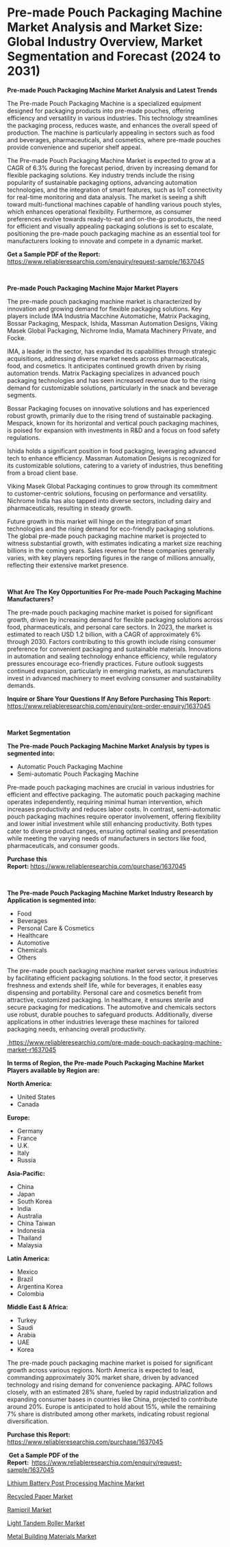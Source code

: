 <p><h1>Pre-made Pouch Packaging Machine Market Analysis and Market Size: Global Industry Overview, Market Segmentation and Forecast (2024 to 2031)</h1></p><p><strong>Pre-made Pouch Packaging Machine Market Analysis and Latest Trends</strong></p>
<p><p>The Pre-made Pouch Packaging Machine is a specialized equipment designed for packaging products into pre-made pouches, offering efficiency and versatility in various industries. This technology streamlines the packaging process, reduces waste, and enhances the overall speed of production. The machine is particularly appealing in sectors such as food and beverages, pharmaceuticals, and cosmetics, where pre-made pouches provide convenience and superior shelf appeal.</p><p>The Pre-made Pouch Packaging Machine Market is expected to grow at a CAGR of 6.3% during the forecast period, driven by increasing demand for flexible packaging solutions. Key industry trends include the rising popularity of sustainable packaging options, advancing automation technologies, and the integration of smart features, such as IoT connectivity for real-time monitoring and data analysis. The market is seeing a shift toward multi-functional machines capable of handling various pouch styles, which enhances operational flexibility. Furthermore, as consumer preferences evolve towards ready-to-eat and on-the-go products, the need for efficient and visually appealing packaging solutions is set to escalate, positioning the pre-made pouch packaging machine as an essential tool for manufacturers looking to innovate and compete in a dynamic market.</p></p>
<p><strong>Get a Sample PDF of the Report:&nbsp;</strong> <a href="https://www.reliableresearchiq.com/enquiry/request-sample/1637045">https://www.reliableresearchiq.com/enquiry/request-sample/1637045</a></p>
<p>&nbsp;</p>
<p><strong>Pre-made Pouch Packaging Machine Major Market Players</strong></p>
<p><p>The pre-made pouch packaging machine market is characterized by innovation and growing demand for flexible packaging solutions. Key players include IMA Industria Macchine Automatiche, Matrix Packaging, Bossar Packaging, Mespack, Ishida, Massman Automation Designs, Viking Masek Global Packaging, Nichrome India, Mamata Machinery Private, and Focke. </p><p>IMA, a leader in the sector, has expanded its capabilities through strategic acquisitions, addressing diverse market needs across pharmaceuticals, food, and cosmetics. It anticipates continued growth driven by rising automation trends. Matrix Packaging specializes in advanced pouch packaging technologies and has seen increased revenue due to the rising demand for customizable solutions, particularly in the snack and beverage segments.</p><p>Bossar Packaging focuses on innovative solutions and has experienced robust growth, primarily due to the rising trend of sustainable packaging. Mespack, known for its horizontal and vertical pouch packaging machines, is poised for expansion with investments in R&D and a focus on food safety regulations.</p><p>Ishida holds a significant position in food packaging, leveraging advanced tech to enhance efficiency. Massman Automation Designs is recognized for its customizable solutions, catering to a variety of industries, thus benefiting from a broad client base. </p><p>Viking Masek Global Packaging continues to grow through its commitment to customer-centric solutions, focusing on performance and versatility. Nichrome India has also tapped into diverse sectors, including dairy and pharmaceuticals, resulting in steady growth.</p><p>Future growth in this market will hinge on the integration of smart technologies and the rising demand for eco-friendly packaging solutions. The global pre-made pouch packaging machine market is projected to witness substantial growth, with estimates indicating a market size reaching billions in the coming years. Sales revenue for these companies generally varies, with key players reporting figures in the range of millions annually, reflecting their extensive market presence.</p></p>
<p>&nbsp;</p>
<p><strong>What Are The Key Opportunities For Pre-made Pouch Packaging Machine Manufacturers?</strong></p>
<p><p>The pre-made pouch packaging machine market is poised for significant growth, driven by increasing demand for flexible packaging solutions across food, pharmaceuticals, and personal care sectors. In 2023, the market is estimated to reach USD 1.2 billion, with a CAGR of approximately 6% through 2030. Factors contributing to this growth include rising consumer preference for convenient packaging and sustainable materials. Innovations in automation and sealing technology enhance efficiency, while regulatory pressures encourage eco-friendly practices. Future outlook suggests continued expansion, particularly in emerging markets, as manufacturers invest in advanced machinery to meet evolving consumer and sustainability demands.</p></p>
<p><strong>Inquire or Share Your Questions If Any Before Purchasing This Report:</strong> <a href="https://www.reliableresearchiq.com/enquiry/pre-order-enquiry/1637045">https://www.reliableresearchiq.com/enquiry/pre-order-enquiry/1637045</a></p>
<p>&nbsp;</p>
<p><strong>Market Segmentation</strong></p>
<p><strong>The Pre-made Pouch Packaging Machine Market Analysis by types is segmented into:</strong></p>
<p><ul><li>Automatic Pouch Packaging Machine</li><li>Semi-automatic Pouch Packaging Machine</li></ul></p>
<p><p>Pre-made pouch packaging machines are crucial in various industries for efficient and effective packaging. The automatic pouch packaging machine operates independently, requiring minimal human intervention, which increases productivity and reduces labor costs. In contrast, semi-automatic pouch packaging machines require operator involvement, offering flexibility and lower initial investment while still enhancing productivity. Both types cater to diverse product ranges, ensuring optimal sealing and presentation while meeting the varying needs of manufacturers in sectors like food, pharmaceuticals, and consumer goods.</p></p>
<p><strong>Purchase this Report:&nbsp;</strong><a href="https://www.reliableresearchiq.com/purchase/1637045">https://www.reliableresearchiq.com/purchase/1637045</a></p>
<p>&nbsp;</p>
<p><strong>The Pre-made Pouch Packaging Machine Market Industry Research by Application is segmented into:</strong></p>
<p><ul><li>Food</li><li>Beverages</li><li>Personal Care & Cosmetics</li><li>Healthcare</li><li>Automotive</li><li>Chemicals</li><li>Others</li></ul></p>
<p><p>The pre-made pouch packaging machine market serves various industries by facilitating efficient packaging solutions. In the food sector, it preserves freshness and extends shelf life, while for beverages, it enables easy dispensing and portability. Personal care and cosmetics benefit from attractive, customized packaging. In healthcare, it ensures sterile and secure packaging for medications. The automotive and chemicals sectors use robust, durable pouches to safeguard products. Additionally, diverse applications in other industries leverage these machines for tailored packaging needs, enhancing overall productivity.</p></p>
<p><a href="https://www.reliableresearchiq.com/pre-made-pouch-packaging-machine-market-r1637045">&nbsp;https://www.reliableresearchiq.com/pre-made-pouch-packaging-machine-market-r1637045</a></p>
<p><strong>In terms of Region, the Pre-made Pouch Packaging Machine Market Players available by Region are:</strong></p>
<p>
    <p> <strong> North America: </strong>
        <ul>
            <li>United States</li>
            <li>Canada</li>
        </ul>
        </p> 
    <p> <strong> Europe: </strong>
        <ul>
            <li>Germany</li>
            <li>France</li>
            <li>U.K.</li>
            <li>Italy</li>
            <li>Russia</li>
        </ul>
        </p> 
    <p> <strong> Asia-Pacific: </strong>
        <ul>
            <li>China</li>
            <li>Japan</li>
            <li>South Korea</li>
            <li>India</li>
            <li>Australia</li>
            <li>China Taiwan</li>
            <li>Indonesia</li>
            <li>Thailand</li>
            <li>Malaysia</li>
        </ul>
        </p> 
    <p> <strong> Latin America: </strong>
        <ul>
            <li>Mexico</li>
            <li>Brazil</li>
            <li>Argentina Korea</li>
            <li>Colombia</li>
        </ul>
        </p> 
    <p> <strong> Middle East & Africa: </strong>
        <ul>
            <li>Turkey</li>
            <li>Saudi</li>
            <li>Arabia</li>
            <li>UAE</li>
            <li>Korea</li>
        </ul>
    </p>
    </p>
<p><p>The pre-made pouch packaging machine market is poised for significant growth across various regions. North America is expected to lead, commanding approximately 30% market share, driven by advanced technology and rising demand for convenience packaging. APAC follows closely, with an estimated 28% share, fueled by rapid industrialization and expanding consumer bases in countries like China, projected to contribute around 20%. Europe is anticipated to hold about 15%, while the remaining 7% share is distributed among other markets, indicating robust regional diversification.</p></p>
<p><strong>Purchase this Report: </strong><a href="https://www.reliableresearchiq.com/purchase/1637045">https://www.reliableresearchiq.com/purchase/1637045</a></p>
<p>&nbsp;<strong>Get a Sample PDF of the Report:&nbsp;&nbsp;</strong><a href="https://www.reliableresearchiq.com/enquiry/request-sample/1637045">https://www.reliableresearchiq.com/enquiry/request-sample/1637045</a></p>
<p><strong></strong></p>
<p><p><a href="https://medium.com/@oswaldheman9gu/global-lithium-battery-post-processing-machine-market-analysis-trends-forecasts-and-growth-a8b09700de04?postPublishedType=repub">Lithium Battery Post Processing Machine Market</a></p><p><a href="https://issuu.com/reportprime-2/docs/recycled-paper-market-size-2030.ppt_c0fae8f6a7b4f7">Recycled Paper Market</a></p><p><a href="https://www.linkedin.com/pulse/ramipril-industry-analysis-report-its-market-size-share-guoie">Ramipril Market</a></p><p><a href="https://medium.com/@oswaldheman9gu/light-tandem-roller-market-global-market-trends-and-market-forecast-2024-2031-162936be7fc2?postPublishedType=repub">Light Tandem Roller Market</a></p><p><a href="https://www.linkedin.com/pulse/global-metal-building-materials-market-product-type-application-fwi1e?trackingId=r1eNYHFfTu6zRTJKzHjQTA%3D%3D">Metal Building Materials Market</a></p></p>